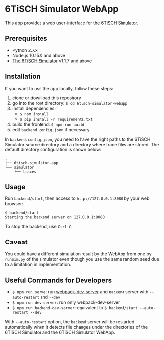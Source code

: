 # 6TiSCH Simulator WebApp

This app provides a web user-interface for [the 6TiSCH
Simulator](https://bitbucket.org/6tisch/simulator/src).


## Prerequisites

* Python 2.7.x
* Node.js 10.15.0 and above
* [The 6TiSCH Simulator](https://bitbucket.org/6tisch/simulator/src) v1.1.7 and above


## Installation

If you want to use the app locally, follow these steps:

1. clone or download this repository
1. go into the root directory: `$ cd 6tisch-simulator-webapp`
1. install dependencies:
    * `$ npm install`
    * `$ pip install -r requirements.txt`
1. build the frontend: `$ npm run build`
1. edit `backend.config.json` if necessary

In `backend.config.json`, you need to have the right paths to the
6TiSCH Simulator source directory and a directory where trace files
are stored. The default directory configuration is shown below:

```
.
├── 6tisch-simulator-app
└── simulator
    └── traces
```


## Usage

Run `backend/start`, then access to `http://127.0.0.1:8080` by your
web browser:

```
$ backend/start
Starting the backend server on 127.0.0.1:8080
```

To stop the backend, use `Ctrl-C`.


## Caveat

You could have a different simulation result by the WebApp from one by
`runSim.py` of the simulator even though you use the same random seed
due to a limitation in implementation.


## Useful Commands for Developers

* `$ npm run serve`: run
  [webpack-dev-server](https://github.com/webpack/webpack-dev-server)
  and `backend` server with `--auto-restart` and `--dev`
* `$ npm run dev-server`: run only webpack-dev-server
* `$ npm run backend-dev-server`: equivalent to `$ backend/start --auto-restart --dev`

With `--auto-restart` option, the `backend` server will be restarted
automatically when it detects file changes under the directories of
the 6TiSCH Simulator and the 6TiSCH Simulator WebApp.
